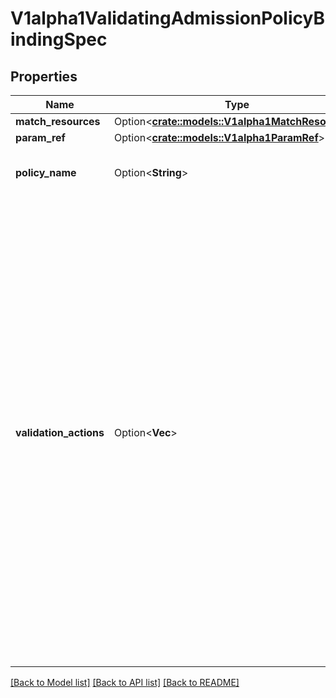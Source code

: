 # V1alpha1ValidatingAdmissionPolicyBindingSpec

## Properties

Name | Type | Description | Notes
------------ | ------------- | ------------- | -------------
**match_resources** | Option<[**crate::models::V1alpha1MatchResources**](v1alpha1.MatchResources.md)> |  | [optional]
**param_ref** | Option<[**crate::models::V1alpha1ParamRef**](v1alpha1.ParamRef.md)> |  | [optional]
**policy_name** | Option<**String**> | PolicyName references a ValidatingAdmissionPolicy name which the ValidatingAdmissionPolicyBinding binds to. If the referenced resource does not exist, this binding is considered invalid and will be ignored Required. | [optional]
**validation_actions** | Option<**Vec<String>**> | validationActions declares how Validations of the referenced ValidatingAdmissionPolicy are enforced. If a validation evaluates to false it is always enforced according to these actions.  Failures defined by the ValidatingAdmissionPolicy's FailurePolicy are enforced according to these actions only if the FailurePolicy is set to Fail, otherwise the failures are ignored. This includes compilation errors, runtime errors and misconfigurations of the policy.  validationActions is declared as a set of action values. Order does not matter. validationActions may not contain duplicates of the same action.  The supported actions values are:  \"Deny\" specifies that a validation failure results in a denied request.  \"Warn\" specifies that a validation failure is reported to the request client in HTTP Warning headers, with a warning code of 299. Warnings can be sent both for allowed or denied admission responses.  \"Audit\" specifies that a validation failure is included in the published audit event for the request. The audit event will contain a `validation.policy.admission.k8s.io/validation_failure` audit annotation with a value containing the details of the validation failures, formatted as a JSON list of objects, each with the following fields: - message: The validation failure message string - policy: The resource name of the ValidatingAdmissionPolicy - binding: The resource name of the ValidatingAdmissionPolicyBinding - expressionIndex: The index of the failed validations in the ValidatingAdmissionPolicy - validationActions: The enforcement actions enacted for the validation failure Example audit annotation: `\"validation.policy.admission.k8s.io/validation_failure\": \"[{\"message\": \"Invalid value\", {\"policy\": \"policy.example.com\", {\"binding\": \"policybinding.example.com\", {\"expressionIndex\": \"1\", {\"validationActions\": [\"Audit\"]}]\"`  Clients should expect to handle additional values by ignoring any values not recognized.  \"Deny\" and \"Warn\" may not be used together since this combination needlessly duplicates the validation failure both in the API response body and the HTTP warning headers.  Required. | [optional]

[[Back to Model list]](../README.md#documentation-for-models) [[Back to API list]](../README.md#documentation-for-api-endpoints) [[Back to README]](../README.md)


